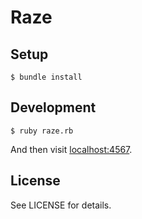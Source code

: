 # Raze

## Setup

    $ bundle install

## Development

    $ ruby raze.rb

And then visit [localhost:4567](http://localhost:4567/).

## License

See LICENSE for details.

